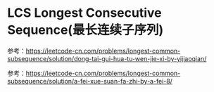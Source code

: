 # LCS Longest Consecutive Sequence(最长连续子序列)

参考：https://leetcode-cn.com/problems/longest-common-subsequence/solution/dong-tai-gui-hua-tu-wen-jie-xi-by-yijiaoqian/

参考：https://leetcode-cn.com/problems/longest-common-subsequence/solution/a-fei-xue-suan-fa-zhi-by-a-fei-8/
